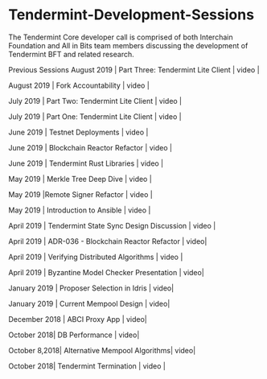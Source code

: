 # Tendermint-Development-Sessions

The Tendermint Core developer call is comprised of both Interchain Foundation and All in Bits team members discussing the development of Tendermint BFT and related research.

Previous Sessions
August 2019 | Part Three: Tendermint Lite Client | video |

August 2019 | Fork Accountability | video |

July 2019 | Part Two: Tendermint Lite Client | video |

July 2019 | Part One: Tendermint Lite Client | video |

June 2019 | Testnet Deployments | video |

June 2019 | Blockchain Reactor Refactor | video |

June 2019 | Tendermint Rust Libraries | video |

May 2019 | Merkle Tree Deep Dive | video |

May 2019 |Remote Signer Refactor | video |

May 2019 | Introduction to Ansible | video |

April 2019 | Tendermint State Sync Design Discussion | video |

April 2019 | ADR-036 - Blockchain Reactor Refactor | video|

April 2019 | Verifying Distributed Algorithms | video |

April 2019 | Byzantine Model Checker Presentation | video|

January 2019 | Proposer Selection in Idris | video|

January 2019 | Current Mempool Design | video|

December 2018 | ABCI Proxy App | video|

October 2018| DB Performance | video|

October 8,2018| Alternative Mempool Algorithms| video|

October 2018| Tendermint Termination | video |
